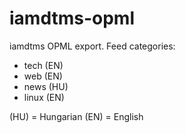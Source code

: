 # iamdtms-opml
iamdtms OPML export. 
Feed categories:

- tech (EN)
- web (EN)
- news (HU)
- linux (EN) 

(HU) = Hungarian
(EN) = English

